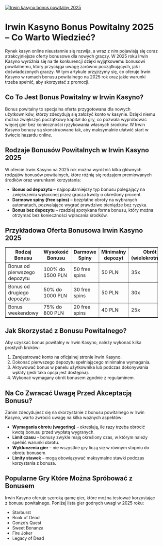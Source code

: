 [![Irwin kasyno bonus powitalny 2025](https://123-caf.pages.dev/gitsignup.png)](https://vrmoo.ru/Bt82HjjY)

<h1>Irwin Kasyno Bonus Powitalny 2025 – Co Warto Wiedzieć?</h1> <p>Rynek kasyn online nieustannie się rozwija, a wraz z nim pojawiają się coraz atrakcyjniejsze oferty bonusowe dla nowych graczy. W 2025 roku Irwin Kasyno wyróżnia się na tle konkurencji dzięki wyjątkowemu bonusowi powitalnemu, który przyciąga uwagę zarówno początkujących, jak i doświadczonych graczy. W tym artykule przyjrzymy się, co oferuje Irwin Kasyno w ramach bonusu powitalnego na 2025 rok oraz jakie warunki trzeba spełnić, aby skorzystać z promocji.</p>  <h2>Co To Jest Bonus Powitalny w Irwin Kasyno?</h2> <p>Bonus powitalny to specjalna oferta przygotowana dla nowych użytkowników, którzy zdecydują się założyć konto w kasynie. Dzięki niemu można zwiększyć początkowy kapitał do gry, co pozwala wypróbować więcej gier bez konieczności ryzykowania własnych środków. W Irwin Kasyno bonusy są skonstruowane tak, aby maksymalnie ułatwić start w świecie hazardu online.</p>  <h2>Rodzaje Bonusów Powitalnych w Irwin Kasyno 2025</h2> <p>W ofercie Irwin Kasyno na 2025 rok można wyróżnić kilka głównych rodzajów bonusów powitalnych, które różnią się rodzajem premiowanych środków oraz warunkami korzystania:</p>  <ul>   <li><strong>Bonus od depozytu</strong> – najpopularniejszy typ bonusu polegający na zwiększeniu wpłaconej przez gracza kwoty o określony procent.</li>   <li><strong>Darmowe spiny (free spins)</strong> – bezpłatne obroty na wybranych automatach, pozwalające wygrać prawdziwe pieniądze bez ryzyka.</li>   <li><strong>Bonus bez depozytu</strong> – rzadziej spotykana forma bonusu, który można otrzymać bez konieczności wpłacania środków.</li> </ul>  <h2>Przykładowa Oferta Bonusowa Irwin Kasyno 2025</h2> <table border="1" cellpadding="8" cellspacing="0">   <thead>     <tr>       <th>Rodzaj Bonusu</th>       <th>Wysokość Bonusu</th>       <th>Darmowe Spiny</th>       <th>Minimalny depozyt</th>       <th>Obrót (wielokrotność)</th>     </tr>   </thead>   <tbody>     <tr>       <td>Bonus od pierwszego depozytu</td>       <td>100% do 1500 PLN</td>       <td>50 free spins</td>       <td>50 PLN</td>       <td>35x</td>     </tr>     <tr>       <td>Bonus od drugiego depozytu</td>       <td>50% do 1000 PLN</td>       <td>30 free spins</td>       <td>50 PLN</td>       <td>30x</td>     </tr>     <tr>       <td>Bonus weekendowy</td>       <td>75% do 800 PLN</td>       <td>20 free spins</td>       <td>40 PLN</td>       <td>25x</td>     </tr>   </tbody> </table>  <h2>Jak Skorzystać z Bonusu Powitalnego?</h2> <p>Aby uzyskać bonus powitalny w Irwin Kasyno, należy wykonać kilka prostych kroków:</p>  <ol>   <li>Zarejestrować konto na oficjalnej stronie Irwin Kasyno.</li>   <li>Dokonać pierwszego depozytu spełniającego minimalne wymagania.</li>   <li>Aktywować bonus w panelu użytkownika lub podczas dokonywania wpłaty (jeśli taka opcja jest dostępna).</li>   <li>Wykonać wymagany obrót bonusem zgodnie z regulaminem.</li> </ol>  <h2>Na Co Zwracać Uwagę Przed Akceptacją Bonusu?</h2> <p>Zanim zdecydujesz się na skorzystanie z bonusu powitalnego w Irwin Kasyno, warto zwrócić uwagę na kilka ważnych aspektów:</p>  <ul>   <li><strong>Wymagania obrotu (wagering)</strong> – określają, ile razy trzeba obrócić kwotą bonusu przed wypłatą wygranych.</li>   <li><strong>Limit czasu</strong> – bonusy zwykle mają określony czas, w którym należy spełnić warunki obrotu.</li>   <li><strong>Wykluczenia gier</strong> – nie wszystkie gry liczą się w równym stopniu do obrotu bonusem.</li>   <li><strong>Limity stawek</strong> – mogą obowiązywać maksymalne stawki podczas korzystania z bonusa.</li> </ul>  <h2>Popularne Gry Które Można Spróbować z Bonusem</h2> <p>Irwin Kasyno oferuje szeroką gamę gier, które można testować korzystając z bonusu powitalnego. Poniżej lista gier godnych uwagi w 2025 roku:</p>  <ul>   <li>Starburst</li>   <li>Book of Dead</li>   <li>Gonzo’s Quest</li>   <li>Sweet Bonanza</li>   <li>Fire Joker</li>   <li>Legacy of Dead</li> </ul>
